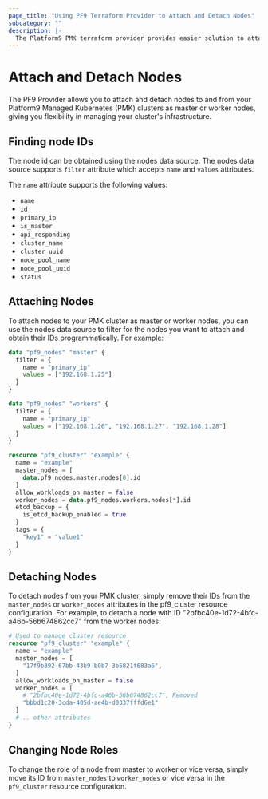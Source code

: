 ```yaml
---
page_title: "Using PF9 Terraform Provider to Attach and Detach Nodes"
subcategory: ""
description: |-
  The Platform9 PMK terraform provider provides easier solution to attach and detach nodes.
---
```


# Attach and Detach Nodes

The PF9 Provider allows you to attach and detach nodes to and from your Platform9 Managed Kubernetes (PMK) clusters as master or worker nodes, giving you flexibility in managing your cluster's infrastructure.

## Finding node IDs

The node id can be obtained using the nodes data source. The nodes data source supports `filter` attribute which accepts `name` and `values` attributes.

The `name` attribute supports the following values:

- `name`
- `id`
- `primary_ip`
- `is_master`
- `api_responding`
- `cluster_name`
- `cluster_uuid`
- `node_pool_name`
- `node_pool_uuid`
- `status`

## Attaching Nodes

To attach nodes to your PMK cluster as master or worker nodes, you can use the nodes data source to filter for the nodes you want to attach and obtain their IDs programmatically. For example:


```terraform
data "pf9_nodes" "master" {
  filter = {
    name = "primary_ip"
    values = ["192.168.1.25"]
  }
}

data "pf9_nodes" "workers" {
  filter = {
    name = "primary_ip"
    values = ["192.168.1.26", "192.168.1.27", "192.168.1.28"]
  }
}

resource "pf9_cluster" "example" {
  name = "example"
  master_nodes = [
    data.pf9_nodes.master.nodes[0].id
  ]
  allow_workloads_on_master = false
  worker_nodes = data.pf9_nodes.workers.nodes[*].id
  etcd_backup = {
    is_etcd_backup_enabled = true
  }
  tags = {
    "key1" = "value1"
  }
}
```

## Detaching Nodes

To detach nodes from your PMK cluster, simply remove their IDs from the `master_nodes` or `worker_nodes` attributes in the pf9_cluster resource configuration. For example, to detach a node with ID "2bfbc40e-1d72-4bfc-a46b-56b674862cc7" from the worker nodes:

```terraform
# Used to manage cluster resource
resource "pf9_cluster" "example" {
  name = "example"
  master_nodes = [
    "17f9b392-67bb-43b9-b0b7-3b5821f683a6",
  ]
  allow_workloads_on_master = false
  worker_nodes = [
    # "2bfbc40e-1d72-4bfc-a46b-56b674862cc7", Removed
    "bbbd1c20-3cda-405d-ae4b-d0337fffd6e1"
  ]
  # .. other attributes
}
```

## Changing Node Roles

To change the role of a node from master to worker or vice versa, simply move its ID from `master_nodes` to `worker_nodes` or vice versa in the `pf9_cluster` resource configuration.

